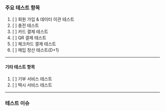 ### 주요 테스트 항목

1. [ ] 회원 가입 & 데이터 이관 테스트
2. [ ] 충전 테스트
3. [ ] 카드 결제 테스트
4. [ ] QR 결제 테스트
5. [ ] 체크카드 결제 테스트
6. [ ] 매입 정산 테스트(D+1)

----

#### 기타 테스트 항목

1. [ ] 기부 서비스 테스트
2. [ ] 택시 서비스 테스트

---

### 테스트 이슈


